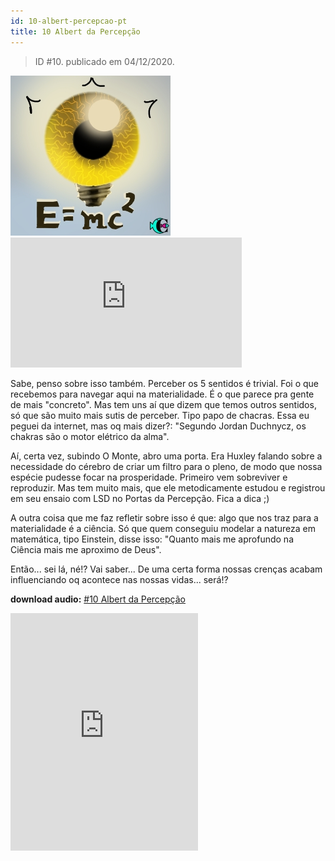 ```yaml
---
id: 10-albert-percepcao-pt
title: 10 Albert da Percepção
---
```


> ID #10. publicado em 04/12/2020.

![img](../../static/img/BC-10-albert-percepcao-desenho.jpg) <iframe width="370" height="208" src="https://www.youtube.com/embed/lb_DZ4fNwOI" frameborder="0" allow="accelerometer; autoplay; clipboard-write; encrypted-media; gyroscope; picture-in-picture" allowfullscreen></iframe>

Sabe, penso sobre isso também. Perceber os 5 sentidos é trivial. Foi o que recebemos para navegar aqui na materialidade. É o que parece pra gente de mais "concreto". Mas tem uns aí que dizem que temos outros sentidos, só que são muito mais sutis de perceber. Tipo papo de chacras. Essa eu peguei da internet, mas oq mais dizer?: "Segundo Jordan Duchnycz, os chakras são o motor elétrico da alma".

Aí, certa vez, subindo O Monte, abro uma porta. Era Huxley falando sobre a necessidade do cérebro de criar um filtro para o pleno, de modo que nossa espécie pudesse focar na prosperidade. Primeiro vem sobreviver e reproduzir. Mas tem muito mais, que ele metodicamente estudou e registrou em seu ensaio com LSD no Portas da Percepção. Fica a dica ;)

A outra coisa que me faz refletir sobre isso é que: algo que nos traz para a materialidade é a ciência. Só que quem conseguiu modelar a natureza em matemática, tipo Einstein, disse isso: "Quanto mais me aprofundo na Ciência mais me aproximo de Deus".

Então... sei lá, né!? Vai saber... De uma certa forma nossas crenças acabam influenciando oq acontece nas nossas vidas... será!?

**download audio:** <a href="/audio/BC-10-albert-percepcao-audio-remix-pt.mp3" target="_blank">#10 Albert da Percepção</a>

<iframe src="https://open.spotify.com/embed/track/7DNUgm6huY0X8yTaDe44M7" width="300" height="380" frameborder="0" allowtransparency="true" allow="encrypted-media"></iframe>